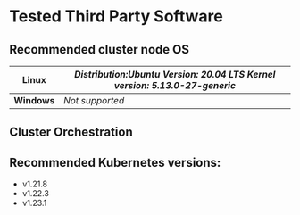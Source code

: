 # Tested Third Party Software

## **Recommended cluster node OS**

| **Linux**   | _Distribution:Ubuntu Version: 20.04 LTS Kernel version: 5.13.0-27-generic_ |
|-------------|----------------------------------------------------------------------------|
| **Windows** | _Not supported_                                                            |

## **Cluster Orchestration**

## Recommended Kubernetes versions:

 * v1.21.8
 * v1.22.3
 * v1.23.1




